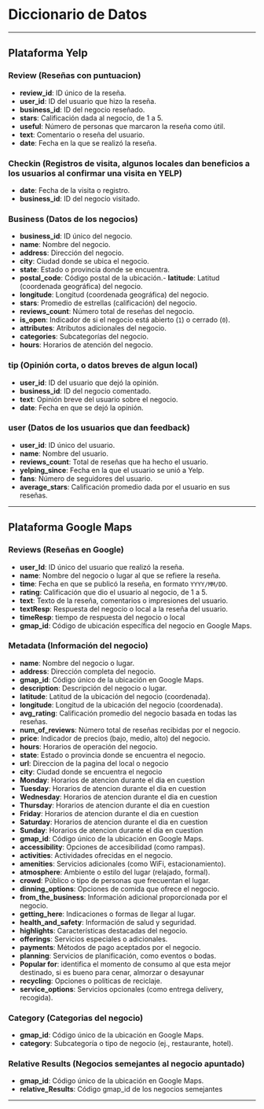 # Diccionario de Datos

---

## Plataforma Yelp

### Review (Reseñas con puntuacion)
- **review_id**: ID único de la reseña.
- **user_id**: ID del usuario que hizo la reseña.
- **business_id**: ID del negocio reseñado.
- **stars**: Calificación dada al negocio, de 1 a 5.
- **useful**: Número de personas que marcaron la reseña como útil.
- **text**: Comentario o reseña del usuario.
- **date**: Fecha en la que se realizó la reseña.

### Checkin (Registros de visita, algunos locales dan beneficios a los usuarios al confirmar una visita en YELP)
- **date**: Fecha de la visita o registro.
- **business_id**: ID del negocio visitado.

### Business (Datos de los negocios)
- **business_id**: ID único del negocio.
- **name**: Nombre del negocio.
- **address**: Dirección del negocio.
- **city**: Ciudad donde se ubica el negocio.
- **state**: Estado o provincia donde se encuentra.
- **postal_code**: Código postal de la ubicación.- **latitude**: Latitud (coordenada geográfica) del negocio.
- **longitude**: Longitud (coordenada geográfica) del negocio.
- **stars**: Promedio de estrellas (calificación) del negocio.
- **reviews_count**: Número total de reseñas del negocio.
- **is_open**: Indicador de si el negocio está abierto (`1`) o cerrado (`0`).
- **attributes**: Atributos adicionales del negocio.
- **categories**: Subcategorías del negocio.
- **hours**: Horarios de atención del negocio.

### tip (Opinión corta, o datos breves de algun local)
- **user_id**: ID del usuario que dejó la opinión.
- **business_id**: ID del negocio comentado.
- **text**: Opinión breve del usuario sobre el negocio.
- **date**: Fecha en que se dejó la opinión.

### user (Datos de los usuarios que dan feedback)
- **user_id**: ID único del usuario.
- **name**: Nombre del usuario.
- **reviews_count**: Total de reseñas que ha hecho el usuario.
- **yelping_since**: Fecha en la que el usuario se unió a Yelp.
- **fans**: Número de seguidores del usuario.
- **average_stars**: Calificación promedio dada por el usuario en sus reseñas.

---

## Plataforma Google Maps

### Reviews (Reseñas en Google)
- **user_Id**: ID único del usuario que realizó la reseña.
- **name**: Nombre del negocio o lugar al que se refiere la reseña.
- **time**: Fecha en que se publicó la reseña, en formato `YYYY/MM/DD`.
- **rating**: Calificación que dio el usuario al negocio, de 1 a 5.
- **text**: Texto de la reseña, comentarios o impresiones del usuario.
- **textResp**: Respuesta del negocio o local a la reseña del usuario.
- **timeResp**: tiempo de respuesta del negocio o local
- **gmap_id**: Código de ubicación específica del negocio en Google Maps.

### Metadata (Información del negocio)
- **name**: Nombre del negocio o lugar.
- **address**: Dirección completa del negocio.
- **gmap_id**: Código único de la ubicación en Google Maps.
- **description**: Descripción del negocio o lugar.
- **latitude**: Latitud de la ubicación del negocio (coordenada).
- **longitude**: Longitud de la ubicación del negocio (coordenada).
- **avg_rating**: Calificación promedio del negocio basada en todas las reseñas.
- **num_of_reviews**: Número total de reseñas recibidas por el negocio.
- **price**: Indicador de precios (bajo, medio, alto) del negocio.
- **hours**: Horarios de operación del negocio.
- **state**: Estado o provincia donde se encuentra el negocio.
- **url**: Direccion de la pagina del local o negocio
- **city**: Ciudad donde se encuentra el negocio
- **Monday**: Horarios de atencion durante el dia en cuestion
- **Tuesday**: Horarios de atencion durante el dia en cuestion
- **Wednesday**: Horarios de atencion durante el dia en cuestion
- **Thursday**: Horarios de atencion durante el dia en cuestion
- **Friday**: Horarios de atencion durante el dia en cuestion
- **Saturday**: Horarios de atencion durante el dia en cuestion
- **Sunday**: Horarios de atencion durante el dia en cuestion
- **gmap_id**: Código único de la ubicación en Google Maps.
- **accessibility**: Opciones de accesibilidad (como rampas).
- **activities**: Actividades ofrecidas en el negocio.
- **amenities**: Servicios adicionales (como WiFi, estacionamiento).
- **atmosphere**: Ambiente o estilo del lugar (relajado, formal).
- **crowd**: Público o tipo de personas que frecuentan el lugar.
- **dinning_options**: Opciones de comida que ofrece el negocio.
- **from_the_business**: Información adicional proporcionada por el negocio.
- **getting_here**: Indicaciones o formas de llegar al lugar.
- **health_and_safety**: Información de salud y seguridad.
- **highlights**: Características destacadas del negocio.
- **offerings**: Servicios especiales o adicionales.
- **payments**: Métodos de pago aceptados por el negocio.
- **planning**: Servicios de planificación, como eventos o bodas.
- **Popular for**: identifica el momento de consumo al que esta mejor destinado, si es bueno para cenar, almorzar o desayunar
- **recycling**: Opciones o políticas de reciclaje.
- **service_options**: Servicios opcionales (como entrega delivery, recogida).

### Category (Categorias del negocio)
- **gmap_id**: Código único de la ubicación en Google Maps.
- **category**: Subcategoría o tipo de negocio (ej., restaurante, hotel).

### Relative Results (Negocios semejantes al negocio apuntado)
- **gmap_id**: Código único de la ubicación en Google Maps.
- **relative_Results**: Código gmap_id de los negocios semejantes

---

